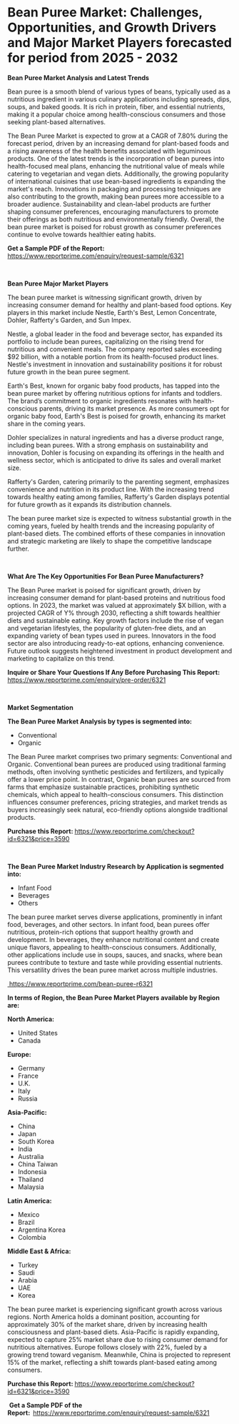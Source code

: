 <p><h1>Bean Puree Market: Challenges, Opportunities, and Growth Drivers and Major Market Players forecasted for period from 2025 - 2032</h1></p><p><strong>Bean Puree Market Analysis and Latest Trends</strong></p>
<p><p>Bean puree is a smooth blend of various types of beans, typically used as a nutritious ingredient in various culinary applications including spreads, dips, soups, and baked goods. It is rich in protein, fiber, and essential nutrients, making it a popular choice among health-conscious consumers and those seeking plant-based alternatives.</p><p>The Bean Puree Market is expected to grow at a CAGR of 7.80% during the forecast period, driven by an increasing demand for plant-based foods and a rising awareness of the health benefits associated with leguminous products. One of the latest trends is the incorporation of bean purees into health-focused meal plans, enhancing the nutritional value of meals while catering to vegetarian and vegan diets. Additionally, the growing popularity of international cuisines that use bean-based ingredients is expanding the market's reach. Innovations in packaging and processing techniques are also contributing to the growth, making bean purees more accessible to a broader audience. Sustainability and clean-label products are further shaping consumer preferences, encouraging manufacturers to promote their offerings as both nutritious and environmentally friendly. Overall, the bean puree market is poised for robust growth as consumer preferences continue to evolve towards healthier eating habits.</p></p>
<p><strong>Get a Sample PDF of the Report:&nbsp;</strong> <a href="https://www.reportprime.com/enquiry/request-sample/6321?utm_campaign=4557&utm_medium=2&utm_source=Github&utm_content=ia&utm_term=15052025&utm_id=bean-puree">https://www.reportprime.com/enquiry/request-sample/6321</a></p>
<p>&nbsp;</p>
<p><strong>Bean Puree Major Market Players</strong></p>
<p><p>The bean puree market is witnessing significant growth, driven by increasing consumer demand for healthy and plant-based food options. Key players in this market include Nestle, Earth's Best, Lemon Concentrate, Dohler, Rafferty's Garden, and Sun Impex.</p><p>Nestle, a global leader in the food and beverage sector, has expanded its portfolio to include bean purees, capitalizing on the rising trend for nutritious and convenient meals. The company reported sales exceeding $92 billion, with a notable portion from its health-focused product lines. Nestle's investment in innovation and sustainability positions it for robust future growth in the bean puree segment.</p><p>Earth's Best, known for organic baby food products, has tapped into the bean puree market by offering nutritious options for infants and toddlers. The brand’s commitment to organic ingredients resonates with health-conscious parents, driving its market presence. As more consumers opt for organic baby food, Earth's Best is poised for growth, enhancing its market share in the coming years.</p><p>Dohler specializes in natural ingredients and has a diverse product range, including bean purees. With a strong emphasis on sustainability and innovation, Dohler is focusing on expanding its offerings in the health and wellness sector, which is anticipated to drive its sales and overall market size.</p><p>Rafferty's Garden, catering primarily to the parenting segment, emphasizes convenience and nutrition in its product line. With the increasing trend towards healthy eating among families, Rafferty's Garden displays potential for future growth as it expands its distribution channels.</p><p>The bean puree market size is expected to witness substantial growth in the coming years, fueled by health trends and the increasing popularity of plant-based diets. The combined efforts of these companies in innovation and strategic marketing are likely to shape the competitive landscape further.</p></p>
<p>&nbsp;</p>
<p><strong>What Are The Key Opportunities For Bean Puree Manufacturers?</strong></p>
<p><p>The Bean Puree market is poised for significant growth, driven by increasing consumer demand for plant-based proteins and nutritious food options. In 2023, the market was valued at approximately $X billion, with a projected CAGR of Y% through 2030, reflecting a shift towards healthier diets and sustainable eating. Key growth factors include the rise of vegan and vegetarian lifestyles, the popularity of gluten-free diets, and an expanding variety of bean types used in purees. Innovators in the food sector are also introducing ready-to-eat options, enhancing convenience. Future outlook suggests heightened investment in product development and marketing to capitalize on this trend.</p></p>
<p><strong>Inquire or Share Your Questions If Any Before Purchasing This Report:</strong> <a href="https://www.reportprime.com/enquiry/pre-order/6321?utm_campaign=4557&utm_medium=2&utm_source=Github&utm_content=ia&utm_term=15052025&utm_id=bean-puree">https://www.reportprime.com/enquiry/pre-order/6321</a></p>
<p>&nbsp;</p>
<p><strong>Market Segmentation</strong></p>
<p><strong>The Bean Puree Market Analysis by types is segmented into:</strong></p>
<p><ul><li>Conventional</li><li>Organic</li></ul></p>
<p><p>The Bean Puree market comprises two primary segments: Conventional and Organic. Conventional bean purees are produced using traditional farming methods, often involving synthetic pesticides and fertilizers, and typically offer a lower price point. In contrast, Organic bean purees are sourced from farms that emphasize sustainable practices, prohibiting synthetic chemicals, which appeal to health-conscious consumers. This distinction influences consumer preferences, pricing strategies, and market trends as buyers increasingly seek natural, eco-friendly options alongside traditional products.</p></p>
<p><strong>Purchase this Report:&nbsp;</strong><a href="https://www.reportprime.com/checkout?id=6321&price=3590&utm_campaign=4557&utm_medium=2&utm_source=Github&utm_content=ia&utm_term=15052025&utm_id=bean-puree">https://www.reportprime.com/checkout?id=6321&price=3590</a></p>
<p>&nbsp;</p>
<p><strong>The Bean Puree Market Industry Research by Application is segmented into:</strong></p>
<p><ul><li>Infant Food</li><li>Beverages</li><li>Others</li></ul></p>
<p><p>The bean puree market serves diverse applications, prominently in infant food, beverages, and other sectors. In infant food, bean purees offer nutritious, protein-rich options that support healthy growth and development. In beverages, they enhance nutritional content and create unique flavors, appealing to health-conscious consumers. Additionally, other applications include use in soups, sauces, and snacks, where bean purees contribute to texture and taste while providing essential nutrients. This versatility drives the bean puree market across multiple industries.</p></p>
<p><a href="https://www.reportprime.com/bean-puree-r6321?utm_campaign=4557&utm_medium=2&utm_source=Github&utm_content=ia&utm_term=15052025&utm_id=bean-puree">&nbsp;https://www.reportprime.com/bean-puree-r6321</a></p>
<p><strong>In terms of Region, the Bean Puree Market Players available by Region are:</strong></p>
<p>
    <p> <strong> North America: </strong>
        <ul>
            <li>United States</li>
            <li>Canada</li>
        </ul>
        </p> 
    <p> <strong> Europe: </strong>
        <ul>
            <li>Germany</li>
            <li>France</li>
            <li>U.K.</li>
            <li>Italy</li>
            <li>Russia</li>
        </ul>
        </p> 
    <p> <strong> Asia-Pacific: </strong>
        <ul>
            <li>China</li>
            <li>Japan</li>
            <li>South Korea</li>
            <li>India</li>
            <li>Australia</li>
            <li>China Taiwan</li>
            <li>Indonesia</li>
            <li>Thailand</li>
            <li>Malaysia</li>
        </ul>
        </p> 
    <p> <strong> Latin America: </strong>
        <ul>
            <li>Mexico</li>
            <li>Brazil</li>
            <li>Argentina Korea</li>
            <li>Colombia</li>
        </ul>
        </p> 
    <p> <strong> Middle East & Africa: </strong>
        <ul>
            <li>Turkey</li>
            <li>Saudi</li>
            <li>Arabia</li>
            <li>UAE</li>
            <li>Korea</li>
        </ul>
    </p>
    </p>
<p><p>The bean puree market is experiencing significant growth across various regions. North America holds a dominant position, accounting for approximately 30% of the market share, driven by increasing health consciousness and plant-based diets. Asia-Pacific is rapidly expanding, expected to capture 25% market share due to rising consumer demand for nutritious alternatives. Europe follows closely with 22%, fueled by a growing trend toward veganism. Meanwhile, China is projected to represent 15% of the market, reflecting a shift towards plant-based eating among consumers.</p></p>
<p><strong>Purchase this Report: </strong><a href="https://www.reportprime.com/checkout?id=6321&price=3590&utm_campaign=4557&utm_medium=2&utm_source=Github&utm_content=ia&utm_term=15052025&utm_id=bean-puree">https://www.reportprime.com/checkout?id=6321&price=3590</a></p>
<p>&nbsp;<strong>Get a Sample PDF of the Report:&nbsp;&nbsp;</strong><a href="https://www.reportprime.com/enquiry/request-sample/6321?utm_campaign=4557&utm_medium=2&utm_source=Github&utm_content=ia&utm_term=15052025&utm_id=bean-puree">https://www.reportprime.com/enquiry/request-sample/6321</a></p>
<p><strong></strong></p>
<p><p></p><p></p><p></p></p>